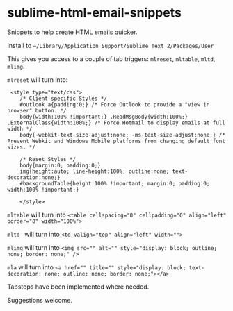 sublime-html-email-snippets
===========================

Snippets to help create HTML emails quicker.


Install to `~/Library/Application Support/Sublime Text 2/Packages/User`


This gives you access to a couple of tab triggers: `mlreset`, `mltable`, `mltd`, `mlimg`.


`mlreset` will turn into:
```
 <style type="text/css">
    /* Client-specific Styles */
    #outlook a{padding:0;} /* Force Outlook to provide a "view in browser" button. */
    body{width:100% !important;} .ReadMsgBody{width:100%;} .ExternalClass{width:100%;} /* Force Hotmail to display emails at full width */
    body{-webkit-text-size-adjust:none; -ms-text-size-adjust:none;} /* Prevent Webkit and Windows Mobile platforms from changing default font sizes. */
  
    /* Reset Styles */
    body{margin:0; padding:0;}
    img{height:auto; line-height:100%; outline:none; text-decoration:none;}
    #backgroundTable{height:100% !important; margin:0; padding:0; width:100% !important;}
  
    </style>
```

`mltable` will turn into `<table cellspacing="0" cellpadding="0" align="left" border="0" width="100%">`

`mltd ` will turn into `<td valign="top" align="left" width="">`

`mlimg` will turn into `<img src="" alt="" style="display: block; outline; none; border: none;" />`

`mla` will turn into `<a href="" title="" style="display: block; text-decoration: none; outline: none; border: none;"></a>`

Tabstops have been implemented where needed.

Suggestions welcome.
